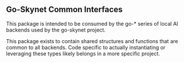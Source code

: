 ## Go-Skynet Common Interfaces
This package is intended to be consumed by the go-* series of local AI backends used by the go-skynet project.

This package exists to contain shared structures and functions that are common to all backends. Code specific to actually instantiating or leveraging these types likely belongs in a more specific project.

